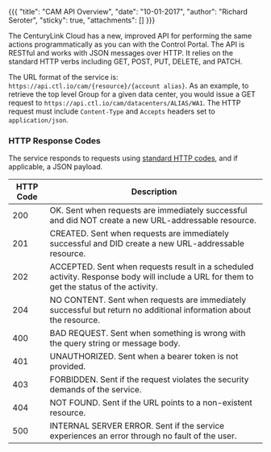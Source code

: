 {{{
  "title": "CAM API Overview",
  "date": "10-01-2017",
  "author": "Richard Seroter",
  "sticky": true,
  "attachments": []
}}}

The CenturyLink Cloud has a new, improved API for performing the same actions programmatically as you can with the Control Portal. The API is RESTful and works with JSON messages over HTTP. It relies on the standard HTTP verbs including GET, POST, PUT, DELETE, and PATCH.

The URL format of the service is: `https://api.ctl.io/cam/{resource}/{account alias}`. As an example, to retrieve the top level Group for a given data center, you would issue a GET request to `https://api.ctl.io/cam/datacenters/ALIAS/WA1`. The HTTP request must include `Content-Type` and `Accepts` headers set to `application/json`.

### HTTP Response Codes

The service responds to requests using [standard HTTP codes](http://en.wikipedia.org/wiki/List_of_HTTP_status_codes), and if applicable, a JSON payload.

|HTTP Code|Description|
|---|---|
|200|OK. Sent when requests are immediately successful and did NOT create a new URL-addressable resource.|
|201|CREATED. Sent when requests are immediately successful and DID create a new URL-addressable resource.|
|202|ACCEPTED. Sent when requests result in a scheduled activity. Response body will include a URL for them to get the status of the activity.|
|204|NO CONTENT. Sent when requests are immediately successful but return no additional information about the resource.|
|400|BAD REQUEST. Sent when something is wrong with the query string or message body.|
|401|UNAUTHORIZED. Sent when a bearer token is not provided.|
|403|FORBIDDEN. Sent if the request violates the security demands of the service.|
|404|NOT FOUND. Sent if the URL points to a non-existent resource.|
|500|INTERNAL SERVER ERROR. Sent if the service experiences an error through no fault of the user.|
